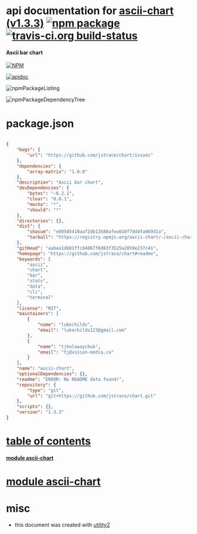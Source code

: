 # api documentation for  [ascii-chart (v1.3.3)](https://github.com/jstrace/chart#readme)  [![npm package](https://img.shields.io/npm/v/npmdoc-ascii-chart.svg?style=flat-square)](https://www.npmjs.org/package/npmdoc-ascii-chart) [![travis-ci.org build-status](https://api.travis-ci.org/npmdoc/node-npmdoc-ascii-chart.svg)](https://travis-ci.org/npmdoc/node-npmdoc-ascii-chart)
#### Ascii bar chart

[![NPM](https://nodei.co/npm/ascii-chart.png?downloads=true)](https://www.npmjs.com/package/ascii-chart)

[![apidoc](https://npmdoc.github.io/node-npmdoc-ascii-chart/build/screenCapture.buildApidoc.browser.%252Fhome%252Ftravis%252Fbuild%252Fnpmdoc%252Fnode-npmdoc-ascii-chart%252Ftmp%252Fbuild%252Fapidoc.html.png)](https://npmdoc.github.io/node-npmdoc-ascii-chart/build/apidoc.html)

![npmPackageListing](https://npmdoc.github.io/node-npmdoc-ascii-chart/build/screenCapture.npmPackageListing.svg)

![npmPackageDependencyTree](https://npmdoc.github.io/node-npmdoc-ascii-chart/build/screenCapture.npmPackageDependencyTree.svg)



# package.json

```json

{
    "bugs": {
        "url": "https://github.com/jstrace/chart/issues"
    },
    "dependencies": {
        "array-matrix": "1.0.0"
    },
    "description": "Ascii bar chart",
    "devDependencies": {
        "bytes": "~0.2.1",
        "clear": "0.0.1",
        "mocha": "*",
        "should": "*"
    },
    "directories": {},
    "dist": {
        "shasum": "e80585410aaf2db13588afea610f7dddfa06931a",
        "tarball": "https://registry.npmjs.org/ascii-chart/-/ascii-chart-1.3.3.tgz"
    },
    "gitHead": "aabaa1d601ffc84067f8d63f3525a2859e237c41",
    "homepage": "https://github.com/jstrace/chart#readme",
    "keywords": [
        "ascii",
        "chart",
        "bar",
        "stats",
        "data",
        "cli",
        "terminal"
    ],
    "license": "MIT",
    "maintainers": [
        {
            "name": "lukechilds",
            "email": "lukechilds123@gmail.com"
        },
        {
            "name": "tjholowaychuk",
            "email": "tj@vision-media.ca"
        }
    ],
    "name": "ascii-chart",
    "optionalDependencies": {},
    "readme": "ERROR: No README data found!",
    "repository": {
        "type": "git",
        "url": "git+https://github.com/jstrace/chart.git"
    },
    "scripts": {},
    "version": "1.3.3"
}
```



# <a name="apidoc.tableOfContents"></a>[table of contents](#apidoc.tableOfContents)

#### [module ascii-chart](#apidoc.module.ascii-chart)



# <a name="apidoc.module.ascii-chart"></a>[module ascii-chart](#apidoc.module.ascii-chart)



# misc
- this document was created with [utility2](https://github.com/kaizhu256/node-utility2)
